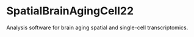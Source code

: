 # SpatialBrainAgingCell22
Analysis software for brain aging spatial and single-cell transcriptomics.
